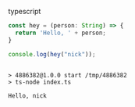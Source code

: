 typescript

``` ts
const hey = (person: String) => {
  return 'Hello, ' + person;
}

console.log(hey("nick"));
```

``` markdown-code-runner output

> 4886382@1.0.0 start /tmp/4886382
> ts-node index.ts

Hello, nick
```
